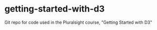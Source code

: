 # getting-started-with-d3
Git repo for code used in the Pluralsight course, "Getting Started with D3"
